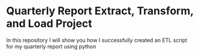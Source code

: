 # Quarterly Report Extract, Transform, and Load Project
In this repository I will show you how I successfully created an ETL script for my quarterly report using python
